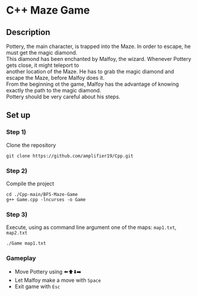 # C++ Maze Game

## Description

Pottery, the main character, is trapped into the Maze. In order to escape, he must get the magic diamond.       
This diamond has been enchanted by Malfoy, the wizard. Whenever Pottery gets close, it might teleport to    
another location of the Maze. He has to grab the magic diamond and escape the Maze, before Malfoy does it.    
From the beginning ot the game, Malfoy has the advantage of knowing exactly the path to the magic diamond.    
Pottery should be very careful about his steps.  

## Set up

### Step 1)
Clone the repository
```
git clone https://github.com/amplifier19/Cpp.git
```

### Step 2)
Compile the project
```
cd ./Cpp-main/BFS-Maze-Game
g++ Game.cpp -lncurses -o Game
```

### Step 3)
Execute, using as command line argument one of the maps: `map1.txt`, `map2.txt` 
```
./Game map1.txt
```

### Gameplay
- Move Pottery using ⬅️⬆️⬇️➡️    
- Let Malfoy make a move with `Space`
- Exit game with `Esc`
